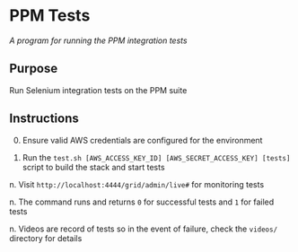 PPM Tests
=========

*A program for running the PPM integration tests*


## Purpose

Run Selenium integration tests on the PPM suite

## Instructions

0. Ensure valid AWS credentials are configured for the environment

1. Run the `test.sh [AWS_ACCESS_KEY_ID] [AWS_SECRET_ACCESS_KEY] [tests]` script to build the stack and start tests

n. Visit `http://localhost:4444/grid/admin/live#` for monitoring tests

n. The command runs and returns `0` for successful tests and `1` for failed tests

n. Videos are record of tests so in the event of failure, check the `videos/` directory for details